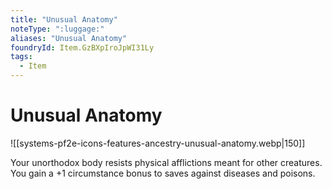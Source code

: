 ```yaml
---
title: "Unusual Anatomy"
noteType: ":luggage:"
aliases: "Unusual Anatomy"
foundryId: Item.GzBXpIroJpWI31Ly
tags:
  - Item
---
```


# Unusual Anatomy
![[systems-pf2e-icons-features-ancestry-unusual-anatomy.webp|150]]

Your unorthodox body resists physical afflictions meant for other creatures. You gain a +1 circumstance bonus to saves against diseases and poisons.
